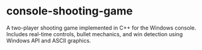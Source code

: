 # console-shooting-game
A two-player shooting game implemented in C++ for the Windows console. Includes real-time controls, bullet mechanics, and win detection using Windows API and ASCII graphics.
